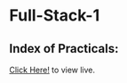 # Full-Stack-1

## Index of Practicals: 

<a href = "https://sameeksharathi.github.io/Full-Stack-1/Assignments/Assignment4/Index.html" target="_blank">Click Here!</a> to view live.